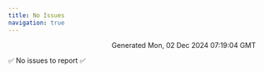 ```yaml
---
title: No Issues
navigation: true
---
```


<p style="text-align:right;color:#cccs">
Generated Mon, 02 Dec 2024 07:19:04 GMT
</p>
<p>✅ No issues to report ✅</p>



